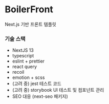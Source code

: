 # BoilerFront

Next.js 기반 프론트 템플릿

### 기술 스택

- NextJS 13
- typescript
- eslint + prettier
- react query
- recoil
- emotion + scss
- (고려 중) jest 테스트 코드
- (고려 중) storybook UI 테스트 및 컴포넌트 관리
- SEO 대응 (next-seo 패키지)
